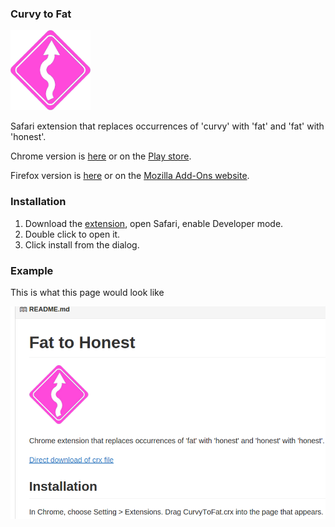 ### Curvy to Fat

![Curvy to fat](/icon-128.png?raw=true "Curvy To Fat")

Safari extension that replaces occurrences of 'curvy' with 'fat' and 'fat' with 'honest'.

Chrome version is [here](https://github.com/DontBelieveTheByte/CurvyToFat) or on the [Play store](https://chrome.google.com/webstore/detail/curvy-to-fat/djfiplfmndogeagnelpbjjnglflialbg).

Firefox version is [here](https://github.com/DontBelieveTheByte/CurvyToFat-firefox) or on the [Mozilla Add-Ons website](https://addons.mozilla.org/en-US/firefox/addon/curvytofat/).

### Installation

1. Download the [extension](/CurvyToFat.safariextz?raw=true), open Safari, enable Developer mode.
2. Double click to open it.
3. Click install from the dialog.

### Example

This is what this page would look like

![Screenshot](/screenshot.png?raw=true "Screenshot")
